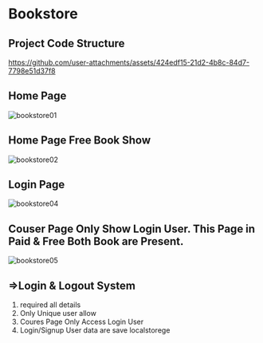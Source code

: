 # Bookstore

## Project Code Structure

https://github.com/user-attachments/assets/424edf15-21d2-4b8c-84d7-7798e51d37f8

## Home Page

![bookstore01](https://github.com/user-attachments/assets/7d68d2b9-8b7a-4992-bffc-89209666dba1)

## Home Page Free Book Show

![bookstore02](https://github.com/user-attachments/assets/fe34a558-d95a-4627-9757-bb126baf7030)

## Login Page

![bookstore04](https://github.com/user-attachments/assets/2058e0d6-3bef-4f3b-8163-1f41cc123dcb)

## Couser Page Only Show Login User. This Page in Paid & Free Both Book are Present.

![bookstore05](https://github.com/user-attachments/assets/c6adad3d-c79b-460d-a05c-f8c7d73ddb03)

## =>Login & Logout System
  1. required all details
  2. Only Unique user allow
  3. Coures Page Only Access Login User
  4. Login/Signup User data are save localstorege

